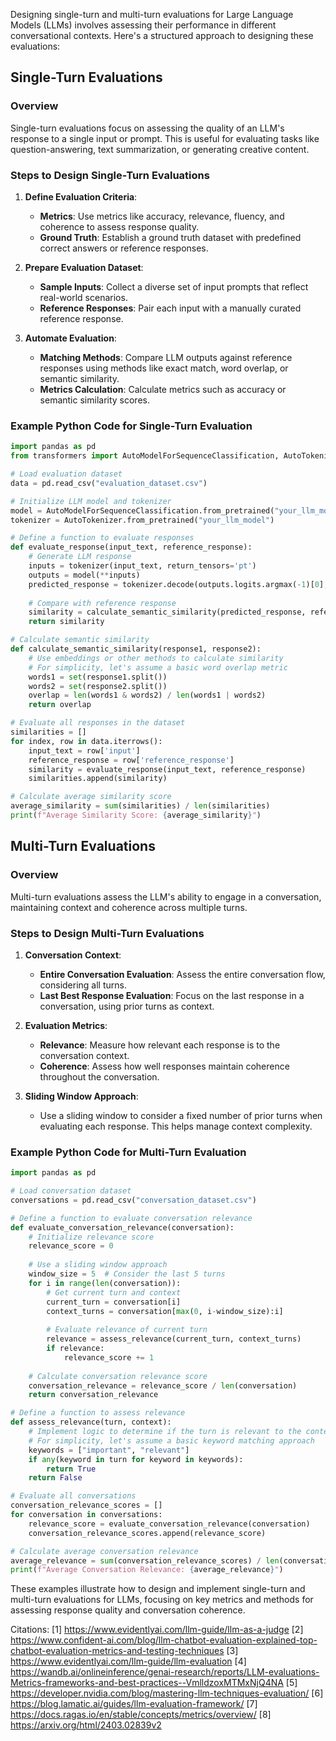 Designing single-turn and multi-turn evaluations for Large Language Models (LLMs) involves assessing their performance in different conversational contexts. Here's a structured approach to designing these evaluations:

## Single-Turn Evaluations

### Overview
Single-turn evaluations focus on assessing the quality of an LLM's response to a single input or prompt. This is useful for evaluating tasks like question-answering, text summarization, or generating creative content.

### Steps to Design Single-Turn Evaluations

1. **Define Evaluation Criteria**:
   - **Metrics**: Use metrics like accuracy, relevance, fluency, and coherence to assess response quality.
   - **Ground Truth**: Establish a ground truth dataset with predefined correct answers or reference responses.

2. **Prepare Evaluation Dataset**:
   - **Sample Inputs**: Collect a diverse set of input prompts that reflect real-world scenarios.
   - **Reference Responses**: Pair each input with a manually curated reference response.

3. **Automate Evaluation**:
   - **Matching Methods**: Compare LLM outputs against reference responses using methods like exact match, word overlap, or semantic similarity.
   - **Metrics Calculation**: Calculate metrics such as accuracy or semantic similarity scores.

### Example Python Code for Single-Turn Evaluation
```python
import pandas as pd
from transformers import AutoModelForSequenceClassification, AutoTokenizer

# Load evaluation dataset
data = pd.read_csv("evaluation_dataset.csv")

# Initialize LLM model and tokenizer
model = AutoModelForSequenceClassification.from_pretrained("your_llm_model")
tokenizer = AutoTokenizer.from_pretrained("your_llm_model")

# Define a function to evaluate responses
def evaluate_response(input_text, reference_response):
    # Generate LLM response
    inputs = tokenizer(input_text, return_tensors='pt')
    outputs = model(**inputs)
    predicted_response = tokenizer.decode(outputs.logits.argmax(-1)[0], skip_special_tokens=True)
    
    # Compare with reference response
    similarity = calculate_semantic_similarity(predicted_response, reference_response)
    return similarity

# Calculate semantic similarity
def calculate_semantic_similarity(response1, response2):
    # Use embeddings or other methods to calculate similarity
    # For simplicity, let's assume a basic word overlap metric
    words1 = set(response1.split())
    words2 = set(response2.split())
    overlap = len(words1 & words2) / len(words1 | words2)
    return overlap

# Evaluate all responses in the dataset
similarities = []
for index, row in data.iterrows():
    input_text = row['input']
    reference_response = row['reference_response']
    similarity = evaluate_response(input_text, reference_response)
    similarities.append(similarity)

# Calculate average similarity score
average_similarity = sum(similarities) / len(similarities)
print(f"Average Similarity Score: {average_similarity}")
```

## Multi-Turn Evaluations

### Overview
Multi-turn evaluations assess the LLM's ability to engage in a conversation, maintaining context and coherence across multiple turns.

### Steps to Design Multi-Turn Evaluations

1. **Conversation Context**:
   - **Entire Conversation Evaluation**: Assess the entire conversation flow, considering all turns.
   - **Last Best Response Evaluation**: Focus on the last response in a conversation, using prior turns as context.

2. **Evaluation Metrics**:
   - **Relevance**: Measure how relevant each response is to the conversation context.
   - **Coherence**: Assess how well responses maintain coherence throughout the conversation.

3. **Sliding Window Approach**:
   - Use a sliding window to consider a fixed number of prior turns when evaluating each response. This helps manage context complexity.

### Example Python Code for Multi-Turn Evaluation
```python
import pandas as pd

# Load conversation dataset
conversations = pd.read_csv("conversation_dataset.csv")

# Define a function to evaluate conversation relevance
def evaluate_conversation_relevance(conversation):
    # Initialize relevance score
    relevance_score = 0
    
    # Use a sliding window approach
    window_size = 5  # Consider the last 5 turns
    for i in range(len(conversation)):
        # Get current turn and context
        current_turn = conversation[i]
        context_turns = conversation[max(0, i-window_size):i]
        
        # Evaluate relevance of current turn
        relevance = assess_relevance(current_turn, context_turns)
        if relevance:
            relevance_score += 1
    
    # Calculate conversation relevance score
    conversation_relevance = relevance_score / len(conversation)
    return conversation_relevance

# Define a function to assess relevance
def assess_relevance(turn, context):
    # Implement logic to determine if the turn is relevant to the context
    # For simplicity, let's assume a basic keyword matching approach
    keywords = ["important", "relevant"]
    if any(keyword in turn for keyword in keywords):
        return True
    return False

# Evaluate all conversations
conversation_relevance_scores = []
for conversation in conversations:
    relevance_score = evaluate_conversation_relevance(conversation)
    conversation_relevance_scores.append(relevance_score)

# Calculate average conversation relevance
average_relevance = sum(conversation_relevance_scores) / len(conversation_relevance_scores)
print(f"Average Conversation Relevance: {average_relevance}")
```

These examples illustrate how to design and implement single-turn and multi-turn evaluations for LLMs, focusing on key metrics and methods for assessing response quality and conversation coherence.

Citations:
[1] https://www.evidentlyai.com/llm-guide/llm-as-a-judge
[2] https://www.confident-ai.com/blog/llm-chatbot-evaluation-explained-top-chatbot-evaluation-metrics-and-testing-techniques
[3] https://www.evidentlyai.com/llm-guide/llm-evaluation
[4] https://wandb.ai/onlineinference/genai-research/reports/LLM-evaluations-Metrics-frameworks-and-best-practices--VmlldzoxMTMxNjQ4NA
[5] https://developer.nvidia.com/blog/mastering-llm-techniques-evaluation/
[6] https://blog.lamatic.ai/guides/llm-evaluation-framework/
[7] https://docs.ragas.io/en/stable/concepts/metrics/overview/
[8] https://arxiv.org/html/2403.02839v2
